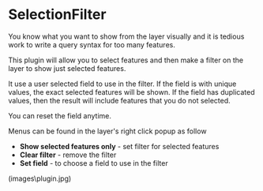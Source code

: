 # SelectionFilter
 You know what you want to show from the layer visually and it is tedious work to write a query syntax for too many features.

 This plugin will allow you to select features and then make a filter on the layer to show just selected features.
 
 It use a user selected field to use in the filter. If the field is with unique values, the exact selected features will be shown. If the field has duplicated values, then the result will include features that you do not selected.

 You can reset the field anytime.

Menus can be found in the layer's right click popup as follow
 - **Show selected features only** - set filter for selected features
 - **Clear filter** - remove the filter
 - **Set field** - to choose a field to use in the filter

(images\plugin.jpg)
